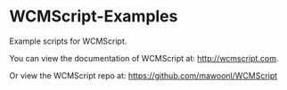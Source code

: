 # WCMScript-Examples
Example scripts for WCMScript.

You can view the documentation of WCMScript at: http://wcmscript.com.

Or view the WCMScript repo at: https://github.com/mawoonl/WCMScript
